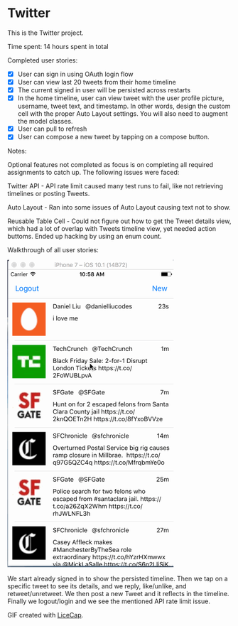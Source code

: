 # Twitter

This is the Twitter project.

Time spent: 14 hours spent in total

Completed user stories:

* [x] User can sign in using OAuth login flow
* [x] User can view last 20 tweets from their home timeline
* [x] The current signed in user will be persisted across restarts
* [x] In the home timeline, user can view tweet with the user profile picture, username, tweet text, and timestamp. In other words, design the custom cell with the proper Auto Layout settings. You will also need to augment the model classes.
* [x] User can pull to refresh
* [x] User can compose a new tweet by tapping on a compose button.

Notes:

Optional features not completed as focus is on completing all required assignments to catch up.
The following issues were faced:
  
  Twitter API
    - API rate limit caused many test runs to fail, like not retrieving timelines or posting Tweets.
  
  Auto Layout
    - Ran into some issues of Auto Layout causing text not to show.
    
   Reusable Table Cell
    - Could not figure out how to get the Tweet details view, which had a lot of overlap with Tweets timeline view, yet needed action buttoms. Ended up hacking by using an enum count.
   
Walkthrough of all user stories:

![Video Walkthrough](VideoWalkthrough.gif)

We start already signed in to show the persisted timeline. Then we tap on a specific tweet to see its details, and we reply, like/unlike, and retweet/unretweet. We then post a new Tweet and it reflects in the timeline. Finally we logout/login and we see the mentioned API rate limit issue.

GIF created with [LiceCap](http://www.cockos.com/licecap/).
